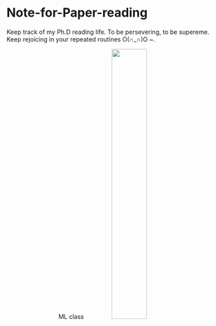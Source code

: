 # Note-for-Paper-reading
Keep track of my Ph.D reading life. To be 
persevering, to be supereme. Keep rejoicing in your repeated routines O(∩_∩)O ~.



 
 
 <div align=center> ML class <img src="https://www.kdnuggets.com/images/cartoon-machine-learning-class.jpg" width="40%" height="40%"></div>




